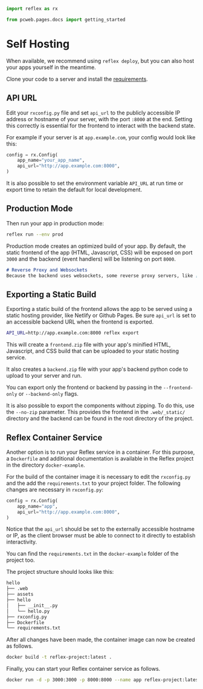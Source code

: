 ```python exec
import reflex as rx

from pcweb.pages.docs import getting_started
```

# Self Hosting

When available, we recommend using `reflex deploy`, but you can also host your
apps yourself in the meantime.

Clone your code to a server and install the [requirements]({getting_started.installation.path}).

## API URL

Edit your `rxconfig.py` file and set `api_url` to the publicly accessible IP
address or hostname of your server, with the port `:8000` at the end. Setting
this correctly is essential for the frontend to interact with the backend state.

For example if your server is at `app.example.com`, your config would look like this:

```python
config = rx.Config(
    app_name="your_app_name",
    api_url="http://app.example.com:8000",
)
```

It is also possible to set the environment variable `API_URL` at run time or
export time to retain the default for local development.

## Production Mode

Then run your app in production mode:

```bash
reflex run --env prod
```

Production mode creates an optimized build of your app.  By default, the static
frontend of the app (HTML, Javascript, CSS) will be exposed on port `3000` and
the backend (event handlers) will be listening on port `8000`.

```md alert warning
# Reverse Proxy and Websockets
Because the backend uses websockets, some reverse proxy servers, like [nginx](https://nginx.org/en/docs/http/websocket.html) or [apache](https://httpd.apache.org/docs/2.4/mod/mod_proxy.html#protoupgrade), must be configured to pass the `Upgrade` header to allow backend connectivity.
```

## Exporting a Static Build

Exporting a static build of the frontend allows the app to be served using a
static hosting provider, like Netlify or Github Pages. Be sure `api_url` is set
to an accessible backend URL when the frontend is exported.

```bash
API_URL=http://app.example.com:8000 reflex export
```

This will create a `frontend.zip` file with your app's minified HTML,
Javascript, and CSS build that can be uploaded to your static hosting service.

It also creates a `backend.zip` file with your app's backend python code to
upload to your server and run.

You can export only the frontend or backend by passing in the `--frontend-only`
or `--backend-only` flags.

It is also possible to export the components without zipping. To do
this, use the `--no-zip` parameter. This provides the frontend in the
`.web/_static/` directory and the backend can be found in the root directory of
the project.

## Reflex Container Service

Another option is to run your Reflex service in a container. For this
purpose, a `Dockerfile` and additional documentation is available in the Reflex
project in the directory `docker-example`.

For the build of the container image it is necessary to edit the `rxconfig.py`
and the add the `requirements.txt`
to your project folder. The following changes are necessary in `rxconfig.py`:

```python
config = rx.Config(
    app_name="app",
    api_url="http://app.example.com:8000",
)
```

Notice that the `api_url` should be set to the externally accessible hostname or
IP, as the client browser must be able to connect to it directly to establish
interactivity.

You can find the `requirements.txt` in the `docker-example` folder of the
project too.

The project structure should looks like this:

```bash
hello
├── .web
├── assets
├── hello
│   ├── __init__.py
│   └── hello.py
├── rxconfig.py
├── Dockerfile
└── requirements.txt
```

After all changes have been made, the container image can now be created as follows.

```bash
docker build -t reflex-project:latest .
```

Finally, you can start your Reflex container service as follows.

```bash
docker run -d -p 3000:3000 -p 8000:8000 --name app reflex-project:latest
```
